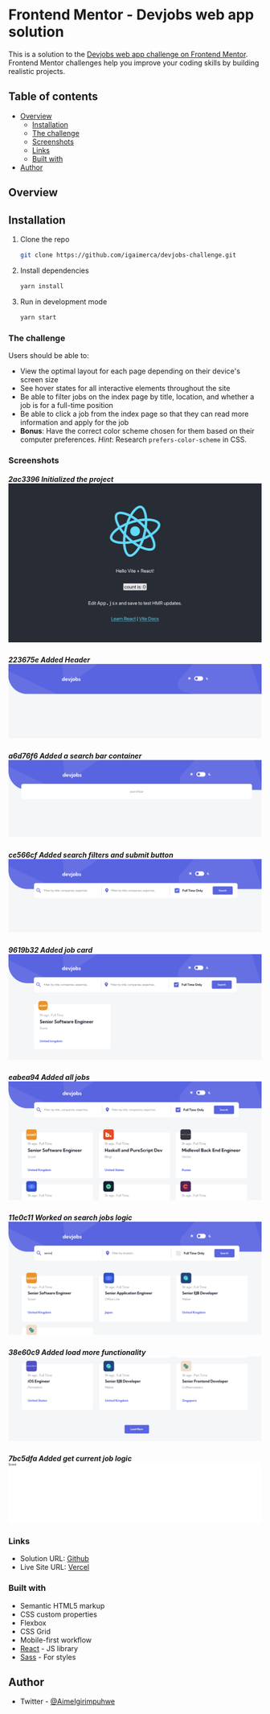 # Frontend Mentor - Devjobs web app solution

This is a solution to the [Devjobs web app challenge on Frontend Mentor](https://www.frontendmentor.io/challenges/devjobs-web-app-HuvC_LP4l). Frontend Mentor challenges help you improve your coding skills by building realistic projects.

## Table of contents

- [Overview](#overview)
  - [Installation](#installation)
  - [The challenge](#the-challenge)
  - [Screenshots](#screenshots)
  - [Links](#links)
  - [Built with](#built-with)
- [Author](#author)
## Overview

## Installation
1. Clone the repo
   ```sh
   git clone https://github.com/igaimerca/devjobs-challenge.git
   ```
1. Install dependencies
   ```sh
   yarn install
   ```
1. Run in development mode
   ```sh
   yarn start
   ```


### The challenge

Users should be able to:

- View the optimal layout for each page depending on their device's screen size
- See hover states for all interactive elements throughout the site
- Be able to filter jobs on the index page by title, location, and whether a job is for a full-time position
- Be able to click a job from the index page so that they can read more information and apply for the job
- **Bonus**: Have the correct color scheme chosen for them based on their computer preferences. _Hint_: Research `prefers-color-scheme` in CSS.

### Screenshots

##### 2ac3396 Initialized the project ![](./screenshots/initial.png)
##### 223675e Added Header ![](./screenshots/header.png)
##### a6d76f6 Added a search bar container ![](./screenshots/added_searchbar.png)
##### ce566cf Added search filters and submit button ![](./screenshots/filters.png)
##### 9619b32 Added job card ![](./screenshots/jobcard.png)
##### eabea94 Added all jobs ![](./screenshots/jobs.png)
##### 11e0c11 Worked on search jobs logic ![](./screenshots/jobs_search.png)
##### 38e60c9 Added load more functionality ![](./screenshots/load_more.png)
##### 7bc5dfa Added get current job logic ![](./screenshots/current_job_logic.png)

### Links

- Solution URL: [Github ](https://github.com/igaimerca/devjobs-challenge)
- Live Site URL: [Vercel](https://devjobs-challenge.vercel.app)

### Built with

- Semantic HTML5 markup
- CSS custom properties
- Flexbox
- CSS Grid
- Mobile-first workflow
- [React](https://reactjs.org/) - JS library
- [Sass](https://sass-lang.com/) - For styles

## Author

- Twitter - [@AimeIgirimpuhwe](https://www.twitter.com/aimeigirimpuhwe)
